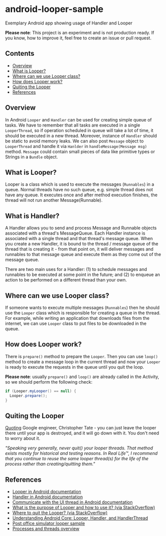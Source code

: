 android-looper-sample
=====================

Exemplary Android app showing usage of Handler and Looper

**Please note**: This project is an experiment and is not production ready. If you know, how to improve it, feel free to create an issue or pull request.

Contents
--------

- [Overview](#overview)
- [What is Looper?](#what-is-looper)
- [Where can we use Looper class?](#where-can-we-use-looper-class)
- [How does Looper work?](#how-does-looper-work)
- [Quiting the Looper](#quiting-the-looper)
- [References](#references)


Overview
--------

In Android `Looper` and `Handler` can be used for creating simple queue of tasks. We have to remember that all tasks are executed in a single `LooperThread`, so if operation scheduled in queue will take a lot of time, it should be executed in a new thread. Moreover, instance of `Handler` should be static to avoid memory leaks. We can also post `Message` object to `LooperThread` and handle it via `Hanlder` in `handleMessage(Message msg)` method. `Message` could contain small pieces of data like primitive types or Strings in a `Bundle` object.

What is Looper?
---------------

Looper is a class which is used to execute the messages (`Runnables`) in a queue. Normal threads have no such queue, e.g. simple thread does not have any queue. It executes once and after method execution finishes, the thread will not run another Message(Runnable).

What is Handler?
----------------

A Handler allows you to send and process Message and Runnable objects associated with a thread's MessageQueue. Each Handler instance is associated with a single thread and that thread's message queue. When you create a new Handler, it is bound to the thread / message queue of the thread that is creating it - from that point on, it will deliver messages and runnables to that message queue and execute them as they come out of the message queue.

There are two main uses for a Handler: (1) to schedule messages and runnables to be executed at some point in the future; and (2) to enqueue an action to be performed on a different thread than your own. 

Where can we use Looper class?
------------------------------

If someone wants to execute multiple messages (`Runnables`) then he should use the `Looper` class which is responsible for creating a queue in the thread. For example, while writing an application that downloads files from the internet, we can use `Looper` class to put files to be downloaded in the queue.

How does Looper work?
---------------------

There is `prepare()` method to prepare the `Looper`. Then you can use `loop()` method to create a message loop in the current thread and now your `Looper` is ready to execute the requests in the queue until you quit the loop.

**Please note**: usually `prepare()` and `loop()` are already called in the Activity, so we should perform the following check:

```java
if (Looper.myLooper() == null) {
  Looper.prepare();
}
```

Quiting the Looper
------------------

[Quoting](https://groups.google.com/forum/#!topic/android-platform/_jsUqXi6DKM) Google engineer, Christopher Tate - you can just leave the looper there until your app is destroyed, and it will go down with it. You don't need to worry about it.

*"Speaking very generally, never quit() your looper threads. That method exists mostly for historical and testing reasons. In Real Life™, I recommend that you continue to reuse the same looper thread(s) for the life of the process rather than creating/quitting them."*

References
----------
- [Looper in Android documentation](http://developer.android.com/reference/android/os/Looper.html)
- [Handler in Android documentation](http://developer.android.com/reference/android/os/Handler.html)
- [Communicate with the UI thread in Android documentation](https://developer.android.com/training/multiple-threads/communicate-ui)
- [What is the purpose of Looper and how to use it? (via StackOverflow)](http://stackoverflow.com/questions/7597742/what-is-the-purpose-of-looper-and-how-to-use-it)
- [Where to quit the Looper? (via StackOverflow)](http://stackoverflow.com/questions/17617731/where-quit-the-looper)
- [Understanding Android Core: Looper, Handler, and HandlerThread](https://blog.mindorks.com/android-core-looper-handler-and-handlerthread-bd54d69fe91a)
- [Post office simulator looper sample](https://github.com/MindorksOpenSource/post-office-simulator-looper-example)
- [Processes and threads overview](https://developer.android.com/guide/components/processes-and-threads)
